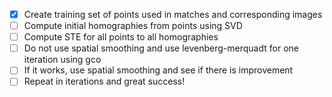  - [x] Create training set of points used in matches and corresponding images
 - [ ] Compute initial homographies from points using SVD
 - [ ] Compute STE for all points to all homographies
 - [ ] Do not use spatial smoothing and use levenberg-merquadt for one iteration using gco
 - [ ] If it works, use spatial smoothing and see if there is improvement
 - [ ] Repeat in iterations and great success!
